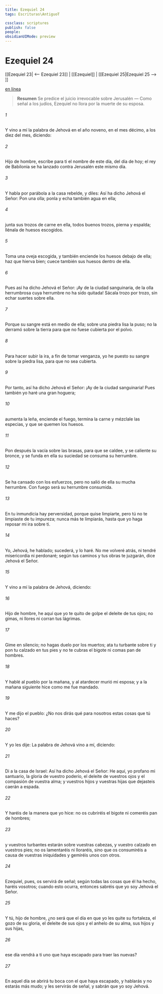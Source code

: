 ```yaml
---
title: Ezequiel 24
tags: Escrituras\AntiguoT

cssclass: scriptures
publish: false
people:
obsidianUIMode: preview
---
```


# Ezequiel 24
[[Ezequiel 23| <-- Ezequiel 23]] | [[Ezequiel]] | [[Ezequiel 25|Ezequiel 25 --> ]]

[en línea](https://churchofjesuschrist.org/study/scriptures/ot/ezek/24?lang=spa)

> __Resumen__
Se predice el juicio irrevocable sobre Jerusalén — Como señal a los judíos, Ezequiel no llora por la muerte de su esposa.

###### 1 
Y vino a mí la palabra de Jehová en el año noveno, en el mes décimo, a los diez  del mes, diciendo:

###### 2 
Hijo de hombre, escribe para ti el nombre de este día, del día de hoy; el rey de Babilonia se ha lanzado contra Jerusalén este mismo día.

###### 3 
Y habla por parábola a la casa rebelde, y diles: Así ha dicho Jehová el Señor: Pon una olla; ponla y echa también agua en ella;

###### 4 
junta sus trozos de carne en ella, todos buenos trozos, pierna y espalda; llénala de huesos escogidos.

###### 5 
Toma una oveja escogida, y también enciende los huesos debajo de ella; haz que hierva bien; cuece también sus huesos dentro de ella.

###### 6 
Pues así ha dicho Jehová el Señor: ¡Ay de la ciudad sanguinaria, de la olla herrumbrosa cuya herrumbre no ha sido quitada! Sácala trozo por trozo, sin echar suertes sobre ella.

###### 7 
Porque su sangre está en medio de ella; sobre una piedra lisa la puso; no la derramó sobre la tierra para que no fuese cubierta por el polvo.

###### 8 
Para hacer subir la ira, a fin de tomar venganza, yo he puesto su sangre sobre la piedra lisa, para que no sea cubierta.

###### 9 
Por tanto, así ha dicho Jehová el Señor: ¡Ay de la ciudad sanguinaria! Pues también yo haré una gran hoguera;

###### 10 
aumenta la leña, enciende el fuego, termina  la carne y mézclale las especias, y que se quemen los huesos.

###### 11 
Pon después la  vacía sobre las brasas, para que se caldee, y se caliente su bronce, y se funda en ella su suciedad  se consuma su herrumbre.

###### 12 
Se ha cansado con los esfuerzos, pero no salió de ella su mucha herrumbre. Con fuego será su herrumbre consumida.

###### 13 
En tu inmundicia hay perversidad, porque quise limpiarte, pero tú no te limpiaste de tu impureza; nunca más te limpiarás, hasta que yo haga reposar mi ira sobre ti.

###### 14 
Yo, Jehová, he hablado; sucederá, y lo haré. No me volveré atrás, ni tendré misericordia ni perdonaré; según tus caminos y tus obras te juzgarán, dice Jehová el Señor.

###### 15 
Y vino a mí la palabra de Jehová, diciendo:

###### 16 
Hijo de hombre, he aquí que yo te quito de golpe el deleite de tus ojos; no gimas, ni llores ni corran tus lágrimas.

###### 17 
Gime en silencio; no hagas duelo por los muertos; ata tu turbante sobre ti y pon tu calzado en tus pies y no te cubras el bigote ni comas pan de hombres.

###### 18 
Y hablé al pueblo por la mañana, y al atardecer murió mi esposa; y a la mañana siguiente hice como me fue mandado.

###### 19 
Y me dijo el pueblo: ¿No nos dirás qué  para nosotros estas cosas que tú haces?

###### 20 
Y yo les dije: La palabra de Jehová vino a mí, diciendo:

###### 21 
Di a la casa de Israel: Así ha dicho Jehová el Señor: He aquí, yo profano mi santuario, la gloria de vuestro poderío, el deleite de vuestros ojos y el  compasión de vuestra alma; y vuestros hijos y vuestras hijas que dejasteis caerán a espada.

###### 22 
Y haréis de la manera que yo hice: no os cubriréis el bigote ni comeréis pan de hombres;

###### 23 
y vuestros turbantes estarán sobre vuestras cabezas, y vuestro calzado en vuestros pies; no os lamentaréis ni lloraréis, sino que os consumiréis a causa de vuestras iniquidades y gemiréis unos con otros.

###### 24 
Ezequiel, pues, os servirá de señal; según todas las cosas que él ha hecho, haréis vosotros; cuando esto ocurra, entonces sabréis que yo soy Jehová el Señor.

###### 25 
Y tú, hijo de hombre, ¿no será que el día en que yo les quite su fortaleza, el gozo de su gloria, el deleite de sus ojos y el anhelo de su alma, sus hijos y sus hijas,

###### 26 
ese día vendrá a ti uno que haya escapado para traer las nuevas?

###### 27 
En aquel día se abrirá tu boca  con el que haya escapado, y hablarás y no estarás más mudo; y les servirás de señal, y sabrán que yo soy Jehová.

